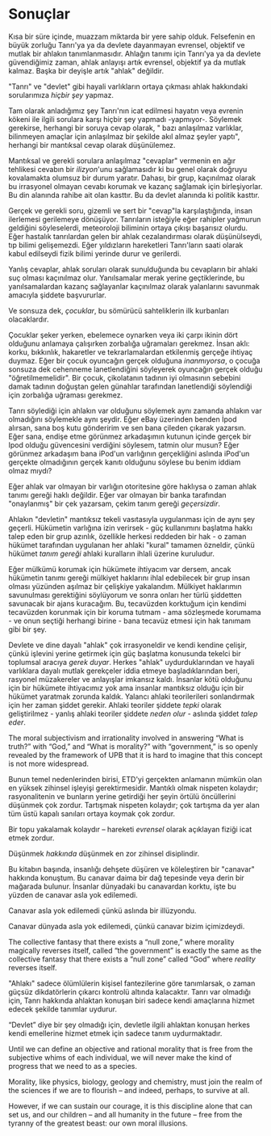 # Sonuçlar

Kısa bir süre içinde, muazzam miktarda bir yere sahip olduk. Felsefenin en büyük zorluğu Tanrı'ya ya da devlete dayanmayan evrensel, objektif ve mutlak bir ahlakın tanımlanmasıdır. Ahlağın tanımı için Tanrı'ya ya da devlete güvendiğimiz zaman, ahlak anlayışı artık evrensel, objektif ya da mutlak kalmaz. Başka bir deyişle artık "ahlak" değildir.

"Tanrı" ve "devlet" gibi hayali varlıkların ortaya çıkması ahlak hakkındaki sorularımıza *hiçbir şey* yapmaz.

Tam olarak anladığımız şey Tanrı'nın icat edilmesi hayatın veya evrenin kökeni ile ilgili sorulara karşı hiçbir şey yapmadı -yapmıyor-. Söylemek gerekirse, herhangi bir soruya cevap olarak, " bazı anlaşılmaz varlıklar, bilinmeyen amaçlar için anlaşılmaz bir şekilde akıl almaz şeyler yaptı", herhangi bir mantıksal cevap olarak düşünülemez.

Mantıksal ve gerekli sorulara anlaşılmaz "cevaplar" vermenin en ağır tehlikesi cevabın bir *ilizyon*'unu sağlamasıdır ki bu genel olarak doğruyu kovalamakta olumsuz bir durum yaratır. Dahası, bir grup, kaçınılmaz olarak bu irrasyonel olmayan cevabı korumak ve kazanç sağlamak için birleşiyorlar. Bu din alanında rahibe ait olan kasttır. Bu da devlet alanında ki politik kasttır.

Gerçek ve gerekli soru, gizemli ve sert bir "cevap"la karşılaştığında, insan ilerlemesi gerilemeye dönüşüyor. Tanrıların isteğiyle eğer rahipler yağmurun geldiğini söyleselerdi, meteoroloji biliminin ortaya çıkışı başarısız olurdu. Eğer hastalık tanrılardan gelen bir ahlak cezalandırması olarak düşünülseydi, tıp bilimi gelişemezdi. Eğer yıldızların hareketleri Tanrı'ların saati olarak kabul edilseydi fizik bilimi yerinde durur ve gerilerdi.

Yanlış cevaplar, ahlak soruları olarak sunulduğunda bu cevapların bir ahlaki suç olması kaçınılmaz olur. Yanılsamalar merak yerine geçtiklerinde, bu yanılsamalardan kazanç sağlayanlar kaçınılmaz olarak yalanlarını savunmak amacıyla şiddete başvururlar.

Ve sonsuza dek, *çocuklar*, bu sömürücü sahteliklerin ilk kurbanları olacaklardır.

Çocuklar şeker yerken, ebelemece oynarken veya iki çarpı ikinin dört olduğunu anlamaya çalışırken zorbalığa uğramaları gerekmez. İnsan aklı: korku, bıkkınlık, hakaretler ve tekrarlamalardan etkilenmiş gerçeğe ihtiyaç duymaz. Eğer bir çocuk oyuncağın gerçek olduğuna *inanmıyorsa*, o çocuğa sonsuza dek cehenneme lanetlendiğini söyleyerek oyuncağın gerçek olduğu "öğretilmemelidir". Bir çocuk, çikolatanın tadının iyi olmasının sebebini damak tadının doğuştan gelen günahlar tarafından lanetlendiği söylendiği için zorbalığa uğraması gerekmez.

Tanrı söylediği için ahlakın var olduğunu söylemek aynı zamanda ahlakın var olmadığını söylemekle aynı şeydir. Eğer eBay üzerinden benden İpod alırsan, sana boş kutu gönderirim ve sen bana çileden çıkarak yazarsın. Eğer sana, endişe etme görünmez arkadaşımın kutunun içinde gerçek bir Ipod olduğu güvencesini verdiğini söylesem, tatmin olur musun? Eğer görünmez arkadaşım bana iPod'un varlığının gerçekliğini aslında iPod'un gerçekte olmadığının gerçek kanıtı olduğunu söylese bu benim iddiam olmaz mıydı?

Eğer ahlak var olmayan bir varlığın otoritesine göre haklıysa o zaman ahlak tanımı gereği haklı değildir. Eğer var olmayan bir banka tarafından "onaylanmış" bir çek yazarsam, çekim tanım gereği *geçersizdir*.

Ahlakın "devletin" mantıksız tekeli vasıtasıyla uygulanması için de aynı şey geçerli. Hükümetin varlığına izin verirsek - güç kullanımını başlatma hakkı talep eden bir grup azınlık, özellikle herkesi reddeden bir hak - o zaman hükümet tarafından uygulanan her ahlaki "kural" tamamen özneldir, çünkü hükümet *tanım gereği* ahlaki kuralların ihlali üzerine kuruludur.

Eğer mülkümü korumak için hükümete ihtiyacım var dersem, ancak hükümetin tanımı gereği mülkiyet haklarını ihlal edebilecek bir grup insan olması yüzünden aşılmaz bir çelişkiye yakalandım. Mülkiyet haklarımın savunulması gerektiğini söylüyorum ve sonra onları her türlü şiddetten savunacak bir ajans kuracağım. Bu, tecavüzden korktuğum için kendimi tecavüzden korunmak için bir koruma tutmam - ama sözleşmede korumama - ve onun seçtiği herhangi birine - bana tecavüz etmesi için hak tanımam gibi bir şey.

Devlete ve dine dayalı "ahlak" çok irrasyoneldir ve kendi kendine çelişir, çünkü işlevini yerine getirmek için güç başlatma konusunda tekelci bir toplumsal aracıya *gerek duyar*. Herkes "ahlak" uydurduklarından ve hayali varlıklara dayalı mutlak gerekçeler iddia etmeye başladıklarından beri, rasyonel müzakereler ve anlayışlar imkansız kaldı. İnsanlar kötü olduğunu için bir hükümete ihtiyacımız yok ama insanlar mantıksız olduğu için bir hükümet yaratmak zorunda kaldık. Yalancı ahlaki teorilerileri sonlandırmak için her zaman şiddet gerekir. Ahlaki teoriler şiddete *tepki* olarak geliştirilmez - yanlış ahlaki teoriler şiddete *neden olur* - aslında şiddet *talep eder*.

The moral subjectivism and irrationality involved in answering “What is truth?” with “God,” and “What is morality?” with “government,” is so openly revealed by the framework of UPB that it is hard to imagine that this concept is not more widespread.

Bunun temel nedenlerinden birisi, ETD'yi gerçekten anlamanın mümkün olan en yüksek zihinsel işleyişi gerektirmesidir. Mantıklı olmak nispeten kolaydır; rasyonalitenin ve bunların yerine getirdiği her şeyin örtülü öncüllerini düşünmek çok zordur. Tartışmak nispeten kolaydır; çok tartışma da yer alan tüm üstü kapalı sanıları ortaya koymak çok zordur.

Bir topu yakalamak kolaydır – hareketi *evrensel* olarak açıklayan fiziği icat etmek zordur.

Düşünmek *hakkında* düşünmek en zor zihinsel disiplindir.

Bu kitabın başında, insanlığı dehşete düşüren ve köleleştiren bir "canavar" hakkında konuştum. Bu canavar daima bir dağ tepesinde veya derin bir mağarada bulunur. İnsanlar dünyadaki bu canavardan korktu, işte bu yüzden de canavar asla yok edilemedi.

Canavar asla yok edilemedi çünkü aslında bir illüzyondu.

Canavar dünyada asla yok edilemedi, çünkü canavar bizim içimizdeydi.

The collective fantasy that there exists a “null zone,” where morality magically reverses itself, called “the government” is exactly the same as the collective fantasy that there exists a “null zone” called “God” where *reality* reverses itself.

"Ahlakı" sadece ölümlülerin kişisel fantezilerine göre tanımlarsak, o zaman güçsüz dikdatörlerin çıkarcı kontrolü altında kalacaktır. Tanrı var olmadığı için, Tanrı hakkında ahlaktan konuşan biri sadece kendi amaçlarına hizmet edecek şekilde tanımlar uydurur.

“Devlet” diye bir şey olmadığı için, devletle ilgili ahlaktan konuşan herkes kendi emellerine hizmet etmek için sadece tanım uydurmaktadır.

Until we can define an objective and rational morality that is free from the subjective whims of each individual, we will never make the kind of progress that we need to as a species.

Morality, like physics, biology, geology and chemistry, must join the realm of the sciences if we are to flourish – and indeed, perhaps, to survive at all.

However, if we can sustain our courage, it is this discipline alone that can set us, and our children – and all humanity in the future – free from the tyranny of the greatest beast: our own moral illusions.